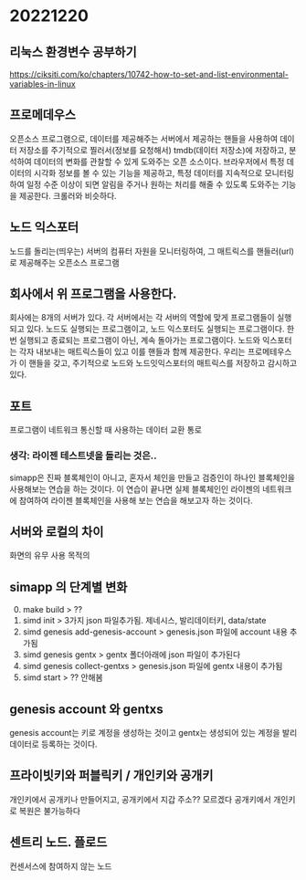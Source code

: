 # 20221220 

## 리눅스 환경변수 공부하기
https://ciksiti.com/ko/chapters/10742-how-to-set-and-list-environmental-variables-in-linux

## 프로메데우스
오픈소스 프로그램으로, 데이터를 제공해주는 서버에서 제공하는 핸들을 사용하여 데이터 저장소를 주기적으로 찔러서(정보를 요청해서) tmdb(데이터 저장소)에 저장하고, 분석하여 데이터의 변화를 관찰할 수 있게 도와주는 오픈 소스이다. 브라우저에서 특정 데이터의 시각화 정보를 볼 수 있는 기능을 제공하고, 특정 데이터를 지속적으로 모니터링하여 일정 수준 이상이 되면 알림을 주거나 원하는 처리를 해줄 수 있도록 도와주는 기능을 제공한다. 크롤러와 비슷하다.

## 노드 익스포터
노드를 돌리는(띄우는) 서버의 컴퓨터 자원을 모니터링하여, 그 매트릭스를 핸들러(url)로 제공해주는 오픈소스 프로그램

## 회사에서 위 프로그램을 사용한다.
회사에는 8개의 서버가 있다. 각 서버에서는 각 서버의 역할에 맞게 프로그램들이 실행되고 있다. 노드도 실행되는 프로그램이고, 노드 익스포터도 실행되는 프로그램이다. 한 번 실행되고 종료되는 프로그램이 아닌, 계속 돌아가는 프로그램이다. 노드와 익스포터는 각자 내보내는 매트릭스들이 있고 이를 핸들과 함께 제공한다. 우리는 프로메테우스가 이 핸들을 갖고, 주기적으로 노드와 노드잇익스포터의 매트릭스를 저장하고 감시하고 있다. 

## 포트
프로그램이 네트워크 통신할 때 사용하는 데이터 교환 통로

### 생각: 라이젠 테스트넷을 돌리는 것은..
simapp은 진짜 블록체인이 아니고, 혼자서 체인을 만들고 검증인이 하나인 블록체인을 사용해보는 연습을 하는 것이다. 이 연습이 끝나면
실제 블록체인인 라이젠의 네트워크에 참여하여 라이젠 블록체인을 사용해 보는 연습을 해보고자 하는 것이다.

## 서버와 로컬의 차이
화면의 유무
사용 목적의

## simapp 의 단계별 변화
0) make build > ??
1) simd init > 3가지 json 파일추가됨. 제네시스, 발리데이터키, data/state
2) simd genesis add-genesis-account > genesis.json 파일에 account 내용 추가됨
3) simd genesis gentx > gentx 폴더아래에 json 파일이 추가된다
4) simd genesis collect-gentxs > genesis.json 파일에 gentx 내용이 추가됨
5) simd start > ?? 안해봄

## genesis account 와 gentxs
genesis account는 키로 계정을 생성하는 것이고
gentx는 생성되어 있는 계정을 발리데이터로 등록하는 것이다.

## 프라이빗키와 퍼블릭키 / 개인키와 공개키
개인키에서 공개키나 만들어지고, 공개키에서 지갑 주소?? 모르겠다
공개키에서 개인키로 복원은 불가능하다

## 센트리 노드. 플로드
컨센서스에 참여하지 않는 노드




